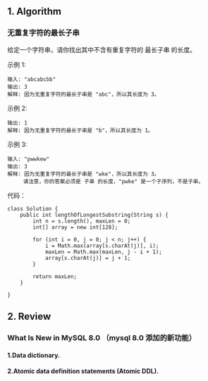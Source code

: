 ##  1. Algorithm 

### 无重复字符的最长子串

给定一个字符串，请你找出其中不含有重复字符的 最长子串 的长度。

示例 1:

```
输入: "abcabcbb"
输出: 3 
解释: 因为无重复字符的最长子串是 "abc"，所以其长度为 3。
```

示例 2:

```输入: "bbbbb"
输出: 1
解释: 因为无重复字符的最长子串是 "b"，所以其长度为 1。
```
示例 3:

```
输入: "pwwkew"
输出: 3
解释: 因为无重复字符的最长子串是 "wke"，所以其长度为 3。
     请注意，你的答案必须是 子串 的长度，"pwke" 是一个子序列，不是子串。
```
代码：
```
class Solution {
    public int lengthOfLongestSubstring(String s) {
        int n = s.length(), maxLen = 0;
        int[] array = new int[128];
        
        for (int i = 0, j = 0; j < n; j++) {
            i = Math.max(array[s.charAt(j)], i);
            maxLen = Math.max(maxLen, j - i + 1);
            array[s.charAt(j)] = j + 1;
        }
        
        return maxLen;
    }

}
```

## 2. Review

### What Is New in MySQL 8.0 （mysql 8.0 添加的新功能）

#### 1.Data dictionary.

#### 2.Atomic data definition statements (Atomic DDL).

